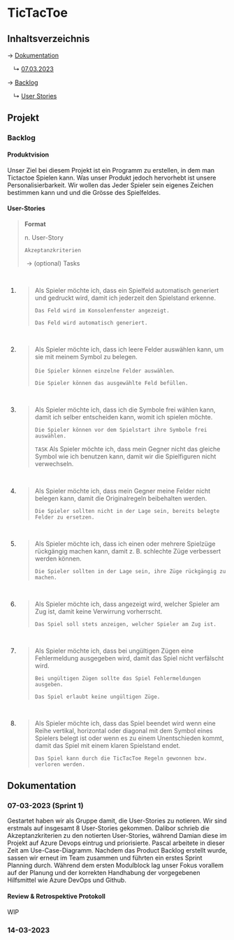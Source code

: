 # TicTacToe

## Inhaltsverzeichnis

→ [Dokumentation](#dokumentation)

&emsp;↳ [07.03.2023](#07-03-2023)

→ [Backlog](#backlog)

&emsp;↳ [User Stories](#user-stories)&emsp;



## Projekt



### Backlog

####  Produktvision

Unser Ziel bei diesem Projekt ist ein Programm zu erstellen, in dem man Tictactoe Spielen kann. Was unser Produkt jedoch hervorhebt ist unsere Personalisierbarkeit. Wir wollen das Jeder Spieler sein eigenes Zeichen bestimmen kann und und die Grösse des Spielfeldes.

#### User-Stories

> **Format**
>
> n. User-Story
>
> `Akzeptanzkriterien`
>
> ​	-> (optional) Tasks

<br>

1. > Als Spieler möchte ich, dass ein Spielfeld automatisch generiert und gedruckt wird, damit ich jederzeit den Spielstand erkenne.
   >
   > `Das Feld wird im Konsolenfenster angezeigt.`
   >
   > `Das Feld wird automatisch generiert.`

   <br>

2. > Als Spieler möchte ich, dass ich leere Felder auswählen kann, um sie mit meinem Symbol zu belegen.
   >
   > `Die Spieler können einzelne Felder auswählen`.
   >
   > `Die Spieler können das ausgewählte Feld befüllen.`

   <br>

3. > Als Spieler möchte ich, dass ich die Symbole frei wählen kann, damit ich selber entscheiden kann, womit ich spielen möchte.
   >
   > `Die Spieler können vor dem Spielstart ihre Symbole frei auswählen.`
   >
   > `TASK` Als Spieler möchte ich, dass mein Gegner nicht das gleiche Symbol wie ich benutzen kann, damit wir die Spielfiguren nicht verwechseln.

   <br>

4. > Als Spieler möchte ich, dass mein Gegner meine Felder nicht belegen kann, damit die Originalregeln beibehalten werden.
   >
   > `Die Spieler sollten nicht in der Lage sein, bereits belegte Felder zu ersetzen.`

   <br>

5. > Als Spieler möchte ich, dass ich einen oder mehrere Spielzüge rückgängig machen kann, damit z. B. schlechte Züge verbessert werden können.
   >
   > `Die Spieler sollten in der Lage sein, ihre Züge rückgängig zu machen.`

   <br>

6. > Als Spieler möchte ich, dass angezeigt wird, welcher Spieler am Zug ist, damit keine Verwirrung vorherrscht.
   >
   > `Das Spiel soll stets anzeigen, welcher Spieler am Zug ist.`

   <br>

7. > Als Spieler möchte ich, dass bei ungültigen Zügen eine Fehlermeldung ausgegeben wird, damit das Spiel nicht verfälscht wird.
   >
   > `Bei ungültigen Zügen sollte das Spiel Fehlermeldungen ausgeben.`
   >
   > `Das Spiel erlaubt keine ungültigen Züge.`

   <br>

8. > Als Spieler möchte ich, dass das Spiel beendet wird wenn eine Reihe vertikal, horizontal oder diagonal mit dem Symbol eines Spielers belegt ist oder wenn es zu einem Unentschieden kommt, damit das Spiel mit einem klaren Spielstand endet.
   >
   > `Das Spiel kann durch die TicTacToe Regeln gewonnen bzw. verloren werden.`

   

## Dokumentation

### 07-03-2023 (Sprint 1)

Gestartet haben wir als Gruppe damit, die User-Stories zu notieren. Wir sind erstmals auf insgesamt 8 User-Stories gekommen. Dalibor schrieb die Akzeptanzkriterien zu den notierten User-Stories, während Damian diese im Projekt auf Azure Devops eintrug und priorisierte. Pascal arbeitete in dieser Zeit am Use-Case-Diagramm. Nachdem das Product Backlog erstellt wurde, sassen wir erneut im Team zusammen und führten ein erstes Sprint Planning durch. Während dem ersten Modulblock lag unser Fokus vorallem auf der Planung und der korrekten Handhabung der vorgegebenen Hilfsmittel wie Azure DevOps und Github.

#### Review & Retrospektive Protokoll

WIP

### 14-03-2023
